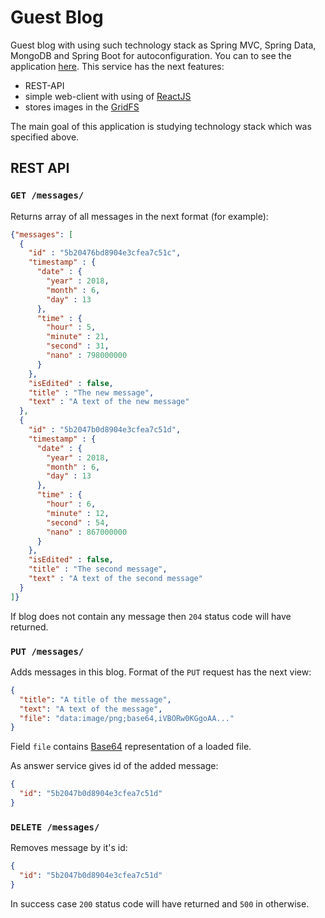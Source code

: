 # Guest Blog
Guest blog with using such technology stack as Spring MVC, Spring Data, MongoDB and Spring Boot for autoconfiguration. You can to see the application [here][1]. This service has the next features:
- REST-API
- simple web-client with using of [ReactJS][2]
- stores images in the [GridFS][3]

The main goal of this application is studying technology stack which was specified above.



## REST API


### `GET /messages/`

Returns array of all messages in the next format (for example):
```json
{"messages": [
  {
    "id" : "5b20476bd8904e3cfea7c51c",
    "timestamp" : {
      "date" : {
        "year" : 2018,
        "month" : 6,
        "day" : 13
      },
      "time" : {
        "hour" : 5,
        "minute" : 21,
        "second" : 31,
        "nano" : 798000000
      }
    },
    "isEdited" : false,
    "title" : "The new message",
    "text" : "A text of the new message"
  }, 
  {
    "id" : "5b2047b0d8904e3cfea7c51d",
    "timestamp" : {
      "date" : {
        "year" : 2018,
        "month" : 6,
        "day" : 13
      },
      "time" : {
        "hour" : 6,
        "minute" : 12,
        "second" : 54,
        "nano" : 867000000
      }
    },
    "isEdited" : false,
    "title" : "The second message",
    "text" : "A text of the second message"    
  }
]}
```
If blog does not contain any message then `204` status code will have returned.


### `PUT /messages/`

Adds messages in this blog. Format of the `PUT` request has the next view:
```json
{
  "title": "A title of the message",
  "text": "A text of the message",
  "file": "data:image/png;base64,iVBORw0KGgoAA..."
}
```
Field `file` contains [Base64][4] representation of a loaded file.

As answer service gives id of the added message:
```json
{
  "id": "5b2047b0d8904e3cfea7c51d"
}
```


### `DELETE /messages/`

Removes message by it's id:
```json
{
  "id": "5b2047b0d8904e3cfea7c51d"
}
```

In success case `200` status code will have returned and `500` in otherwise.





[1]: https://guestblog.herokuapp.com/
[2]: https://reactjs.org/
[3]: https://docs.mongodb.com/manual/core/gridfs/
[4]: https://en.wikipedia.org/wiki/Base64
